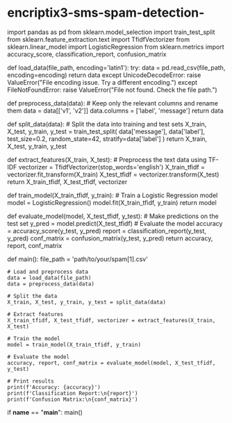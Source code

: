 # encriptix3-sms-spam-detection-
import pandas as pd
from sklearn.model_selection import train_test_split
from sklearn.feature_extraction.text import TfidfVectorizer
from sklearn.linear_model import LogisticRegression
from sklearn.metrics import accuracy_score, classification_report, confusion_matrix

def load_data(file_path, encoding='latin1'):
    try:
        data = pd.read_csv(file_path, encoding=encoding)
        return data
    except UnicodeDecodeError:
        raise ValueError("File encoding issue. Try a different encoding.")
    except FileNotFoundError:
        raise ValueError("File not found. Check the file path.")

def preprocess_data(data):
    # Keep only the relevant columns and rename them
    data = data[['v1', 'v2']]
    data.columns = ['label', 'message']
    return data

def split_data(data):
    # Split the data into training and test sets
    X_train, X_test, y_train, y_test = train_test_split(
        data['message'], data['label'], test_size=0.2, random_state=42, stratify=data['label']
    )
    return X_train, X_test, y_train, y_test

def extract_features(X_train, X_test):
    # Preprocess the text data using TF-IDF
    vectorizer = TfidfVectorizer(stop_words='english')
    X_train_tfidf = vectorizer.fit_transform(X_train)
    X_test_tfidf = vectorizer.transform(X_test)
    return X_train_tfidf, X_test_tfidf, vectorizer

def train_model(X_train_tfidf, y_train):
    # Train a Logistic Regression model
    model = LogisticRegression()
    model.fit(X_train_tfidf, y_train)
    return model

def evaluate_model(model, X_test_tfidf, y_test):
    # Make predictions on the test set
    y_pred = model.predict(X_test_tfidf)
    # Evaluate the model
    accuracy = accuracy_score(y_test, y_pred)
    report = classification_report(y_test, y_pred)
    conf_matrix = confusion_matrix(y_test, y_pred)
    return accuracy, report, conf_matrix

def main():
    file_path = 'path/to/your/spam[1].csv'
    
    # Load and preprocess data
    data = load_data(file_path)
    data = preprocess_data(data)
    
    # Split the data
    X_train, X_test, y_train, y_test = split_data(data)
    
    # Extract features
    X_train_tfidf, X_test_tfidf, vectorizer = extract_features(X_train, X_test)
    
    # Train the model
    model = train_model(X_train_tfidf, y_train)
    
    # Evaluate the model
    accuracy, report, conf_matrix = evaluate_model(model, X_test_tfidf, y_test)
    
    # Print results
    print(f'Accuracy: {accuracy}')
    print(f'Classification Report:\n{report}')
    print(f'Confusion Matrix:\n{conf_matrix}')

if __name__ == "__main__":
    main()
